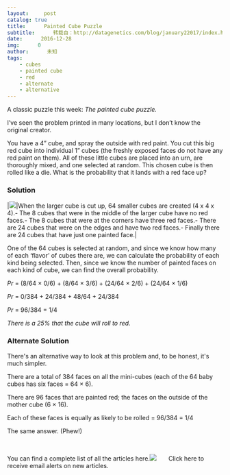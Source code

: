 ```yaml
---
layout:     post
catalog: true
title:      Painted Cube Puzzle
subtitle:      转载自：http://datagenetics.com/blog/january22017/index.html
date:      2016-12-28
img:      0
author:      未知
tags:
    - cubes
    - painted cube
    - red
    - alternate
    - alternative
---
```


A classic puzzle this week: *The painted cube puzzle.*

I’ve seen the problem printed in many locations, but I don’t know the original creator.

You have a 4” cube, and spray the outside with red paint. You cut this big red cube into individual 1” cubes (the freshly exposed faces do not have any red paint on them). All of these little cubes are placed into an urn, are thoroughly mixed, and one selected at random. This chosen cube is then rolled like a die. What is the probability that it lands with a red face up?

### Solution
|![](http://datagenetics.com/blog/january22017/picture1.png)|When the larger cube is cut up, 64 smaller cubes are created (4 x 4 x 4).- The 8 cubes that were in the middle of the larger cube have no red faces.- The 8 cubes that were at the corners have three red faces.- There are 24 cubes that were on the edges and have two red faces.- Finally there are 24 cubes that have just one painted face.|

One of the 64 cubes is selected at random, and since we know how many of each ‘flavor’ of cubes there are, we can calculate the probability of each kind being selected. Then, since we know the number of painted faces on each kind of cube, we can find the overall probability.

*Pr* = (8/64 × 0/6) + (8/64 × 3/6) + (24/64 × 2/6) + (24/64 × 1/6)


*Pr* = 0/384 + 24/384 + 48/64 + 24/384


*Pr* = 96/384 = 1/4


*There is a 25% that the cube will roll to red.*


### Alternate Solution

There's an alternative way to look at this problem and, to be honest, it's much simpler.

There are a total of 384 faces on all the mini-cubes (each of the 64 baby cubes has six faces = 64 × 6).

There are 96 faces that are painted red; the faces on the outside of the mother cube (6 × 16).

Each of these faces is equally as likely to be rolled = 96/384 = 1/4

The same answer. (Phew!)

 

You can find a complete list of all the articles here.![](http://datagenetics.com/images/n.gif)
      Click here to receive email alerts on new articles.
